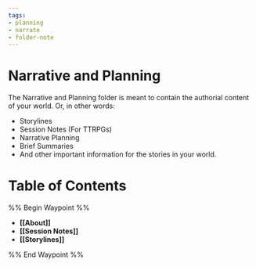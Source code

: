 ```yaml
---
tags:
- planning
- narrate
- folder-note
---
```

# Narrative and Planning

The Narrative and Planning folder is meant to contain the authorial content of your world. Or, in other words:
- Storylines
- Session Notes (For TTRPGs)
- Narrative Planning
- Brief Summaries
- And other important information for the stories in your world.

# Table of Contents

%% Begin Waypoint %%
- **[[About]]**
- **[[Session Notes]]**
- **[[Storylines]]**

%% End Waypoint %%
